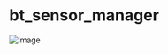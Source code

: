# bt_sensor_manager

![image](https://github.com/user-attachments/assets/c35fecc2-bace-4ed7-ab04-ead4af5ecb7f)
